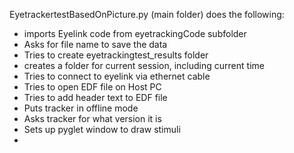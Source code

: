 EyetrackertestBasedOnPicture.py (main folder) does the following:

- imports Eyelink code from eyetrackingCode subfolder
- Asks for file name to save the data
- Tries to create eyetrackingtest_results folder
- creates a folder for current session, including current time
- Tries to connect to eyelink via ethernet cable
- Tries to open EDF file on Host PC
- Tries to add header text to EDF file
- Puts tracker in offline mode
- Asks tracker for what version it is
- Sets up pyglet window to draw stimuli
- 